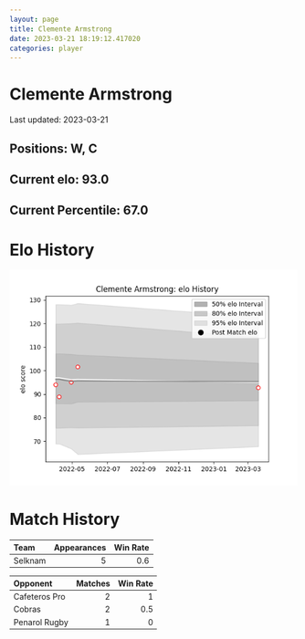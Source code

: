 ```yaml
---  
layout: page  
title: Clemente Armstrong  
date: 2023-03-21 18:19:12.417020  
categories: player  
---
```

# Clemente Armstrong


Last updated: 2023-03-21
## Positions: W, C

## Current elo: 93.0

## Current Percentile: 67.0

# Elo History


![elo history](history_ClementeArmstrong.png)
# Match History


| Team    |   Appearances |   Win Rate |
|:--------|--------------:|-----------:|
| Selknam |             5 |        0.6 |

| Opponent      |   Matches |   Win Rate |
|:--------------|----------:|-----------:|
| Cafeteros Pro |         2 |        1   |
| Cobras        |         2 |        0.5 |
| Penarol Rugby |         1 |        0   |